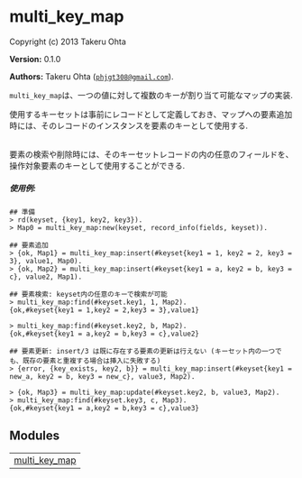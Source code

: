 

# multi_key_map #

Copyright (c) 2013 Takeru Ohta

__Version:__ 0.1.0

__Authors:__ Takeru Ohta ([`phjgt308@gmail.com`](mailto:phjgt308@gmail.com)).


`multi_key_map`は、一つの値に対して複数のキーが割り当て可能なマップの実装.

使用するキーセットは事前にレコードとして定義しておき、マップへの要素追加時には、そのレコードのインスタンスを要素のキーとして使用する. 
<br></br>

要素の検索や削除時には、そのキーセットレコードの内の任意のフィールドを、操作対象要素のキーとして使用することができる.

<h5><a name="使用例:">使用例:</a></h5>


```
## 準備
> rd(keyset, {key1, key2, key3}).
> Map0 = multi_key_map:new(keyset, record_info(fields, keyset)).

## 要素追加
> {ok, Map1} = multi_key_map:insert(#keyset{key1 = 1, key2 = 2, key3 = 3}, value1, Map0).
> {ok, Map2} = multi_key_map:insert(#keyset{key1 = a, key2 = b, key3 = c}, value2, Map1).

## 要素検索: keyset内の任意のキーで検索が可能
> multi_key_map:find(#keyset.key1, 1, Map2).
{ok,#keyset{key1 = 1,key2 = 2,key3 = 3},value1}

> multi_key_map:find(#keyset.key2, b, Map2).
{ok,#keyset{key1 = a,key2 = b,key3 = c},value2}

## 要素更新: insert/3 は既に存在する要素の更新は行えない (キーセット内の一つでも、既存の要素と重複する場合は挿入に失敗する)
> {error, {key_exists, key2, b}} = multi_key_map:insert(#keyset{key1 = new_a, key2 = b, key3 = new_c}, value3, Map2).

> {ok, Map3} = multi_key_map:update(#keyset.key2, b, value3, Map2).
> multi_key_map:find(#keyset.key3, c, Map3).
{ok,#keyset{key1 = a,key2 = b,key3 = c},value3}
```



## Modules ##


<table width="100%" border="0" summary="list of modules">
<tr><td><a href="doc/multi_key_map.md" class="module">multi_key_map</a></td></tr></table>


